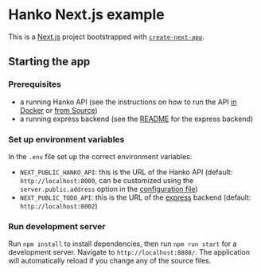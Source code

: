 # Hanko Next.js example

This is a [Next.js](https://nextjs.org/) project bootstrapped with [`create-next-app`](https://github.com/vercel/next.js/tree/canary/packages/create-next-app).

## Starting the app

### Prerequisites

- a running Hanko API (see the instructions on how to run the API [in Docker](../backend/README.md#Docker) or [from Source](../backend/README.md#from-source))
- a running express backend (see the [README](../express) for the express backend)

### Set up environment variables

In the `.env` file set up the correct environment variables:

- `NEXT_PUBLIC_HANKO_API`: this is the URL of the Hanko API (default: `http://localhost:8000`, can be customized using the `server.public.address` option in the [configuration file](../../backend/docs/Config.md))
- `NEXT_PUBLIC_TODO_API`: this is the URL of the [express](../express) backend (default: `http://localhost:8002`)

### Run development server

Run `npm install` to install dependencies, then run `npm run start` for a development server. Navigate to `http://localhost:8888/`. The application will automatically reload if you change any of the source files.
